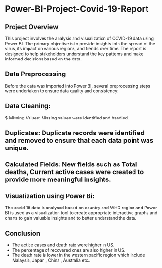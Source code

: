 # Power-BI-Project-Covid-19-Report
## Project Overview
This project involves the analysis and visualization of COVID-19 data using Power BI. The primary objective is to provide insights into the spread of the virus, its impact on various regions, and trends over time. The report is designed to help stakeholders understand the key patterns and make informed decisions based on the data.
## Data Preprocessing
Before the data was imported into Power BI, several preprocessing steps were undertaken to ensure data quality and consistency:
## Data Cleaning:
$ Missing Values: Missing values were identified and handled. 
## Duplicates: Duplicate records were identified and removed to ensure that each data point was unique.
## Calculated Fields: New fields such as Total deaths, Current active cases were created to provide more meaningful insights.
## Visualization using Power Bi:
The covid 19 data is analysed based on country and WHO region and Power BI is used as a visualization tool to create appropriate interactive graphs and charts to gain valuable insights and to better understand the data.
## Conclusion
* The actice cases and death rate were higher in US.
* The percentage of recovered ones are also higher in US.
* The death rate is lower in the western pacific region which include Malaysia, Japan , China , Australia etc..
